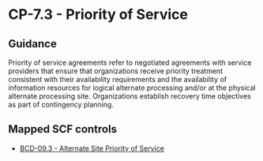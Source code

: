 # CP-7.3 - Priority of Service
## Guidance
Priority of service agreements refer to negotiated agreements with service providers that ensure that organizations receive priority treatment consistent with their availability requirements and the availability of information resources for logical alternate processing and/or at the physical alternate processing site. Organizations establish recovery time objectives as part of contingency planning.
## Mapped SCF controls
- [BCD-09.3 - Alternate Site Priority of Service](../scf/bcd-093-alternatesitepriorityofservice.md)